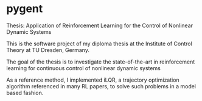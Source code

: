 # pygent
Thesis: Application of Reinforcement Learning for the Control of Nonlinear Dynamic Systems

This is the software project of my diploma thesis at the Institute of Control Theory at TU Dresden, Germany. 

The goal of the thesis is to investigate the state-of-the-art in reinforcement learning for continuous control of nonlinear dynamic systems

As a reference method, I implemented iLQR, a trajectory optimization algorithm referenced in many RL papers, to solve such problems in a model based fashion.
